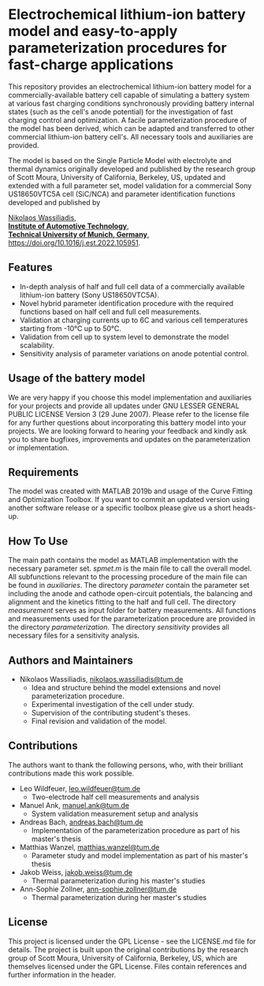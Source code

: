 # Electrochemical lithium-ion battery model and easy-to-apply parameterization procedures for fast-charge applications

This repository provides an electrochemical lithium-ion battery model for a commercially-available battery cell capable of simulating a battery system at various fast charging conditions
synchronously providing battery internal states (such as the cell's anode potential) for the investigation of fast charging control and optimization. A facile parameterization
procedure of the model has been derived, which can be adapted and transferred to other commercial lithium-ion battery cell's. All necessary tools and auxiliaries are provided.

The model is based on the Single Particle Model with electrolyte and thermal dynamics originally developed and published by the research group of Scott Moura, University of California, Berkeley, US,
updated and extended with a full parameter set, model validation for a commercial Sony US18650VTC5A cell (SiC/NCA) and parameter identification functions developed and published by

[Nikolaos Wassiliadis](mailto:nikolaos.wassiliadis@tum.de),<br/>
**[Institute of Automotive Technology](https://www.mos.ed.tum.de/mos/startseite/)**,<br/>
**[Technical University of Munich, Germany](https://www.tum.de/nc/en/)**,<br/>
https://doi.org/10.1016/j.est.2022.105951.

## Features
- In-depth analysis of half and full cell data of a commercially available lithium-ion battery (Sony US18650VTC5A).
- Novel hybrid parameter identification procedure with the required functions based on half cell and full cell measurements.
- Validation at charging currents up to 6C and various cell temperatures starting from -10°C up to 50°C.
- Validation from cell up to system level to demonstrate the model scalability.
- Sensitivity analysis of parameter variations on anode potential control.

## Usage of the battery model

We are very happy if you choose this model implementation and auxiliaries for your projects and provide all updates under GNU LESSER GENERAL PUBLIC LICENSE Version 3 (29 June 2007).
Please refer to the license file for any further questions about incorporating this battery model into your projects.
We are looking forward to hearing your feedback and kindly ask you to share bugfixes, improvements and updates on the parameterization or implementation.

## Requirements

The model was created with MATLAB 2019b and usage of the Curve Fitting and Optimization Toolbox. If you want to commit an updated version using another software release or a specific toolbox please give us a short heads-up. 

## How To Use

The main path contains the model as MATLAB implementation with the necessary parameter set. *spmet.m* is the main file to call the overall model.
All subfunctions relevant to the processing procedure of the main file can be found in *auxiliaries*.
The directory *parameter* contain the parameter set including the anode and cathode open-circuit potentials, the balancing and alignment and the kinetics fitting to the half and full cell.
The directory *measurement* serves as input folder for battery measurements.
All functions and measurements used for the parameterization procedure are provided in the directory *parameterization*.
The directory *sensitivity* provides all necessary files for a sensitivity analysis.

## Authors and Maintainers

- Nikolaos Wassiliadis, nikolaos.wassiliadis@tum.de
  - Idea and structure behind the model extensions and novel parameterization procedure.
  - Experimental investigation of the cell under study.
  - Supervision of the contributing student's theses.
  - Final revision and validation of the model.

## Contributions

The authors want to thank the following persons, who, with their brilliant contributions made this work possible.

- Leo Wildfeuer, leo.wildfeuer@tum.de
  - Two-electrode half cell measurements and analysis
- Manuel Ank, manuel.ank@tum.de
  - System validation measurement setup and analysis
- Andreas Bach, andreas.bach@tum.de
  - Implementation of the parameterization procedure as part of his master's thesis
- Matthias Wanzel, matthias.wanzel@tum.de
  - Parameter study and model implementation as part of his master's thesis
- Jakob Weiss, jakob.weiss@tum.de
  - Thermal parameterization during his master's studies
- Ann-Sophie Zollner, ann-sophie.zollner@tum.de
  - Thermal parameterization during her master's studies
  
## License

This project is licensed under the GPL License - see the LICENSE.md file for details.
The project is built upon the original contributions by the research group of Scott Moura, University of California, Berkeley, US,
which are themselves licensed under the GPL License. Files contain references and further information in the header.